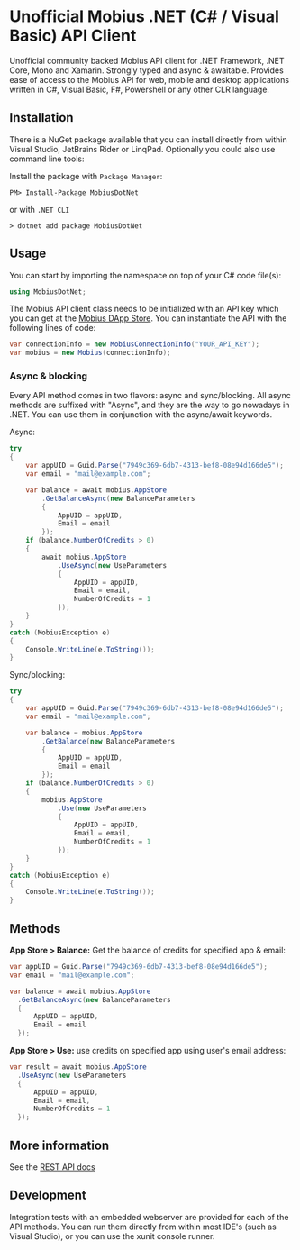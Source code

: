 # Unofficial Mobius .NET (C# / Visual Basic) API Client

Unofficial community backed Mobius API client for .NET Framework, .NET Core, Mono and Xamarin. Strongly typed and async & awaitable. Provides ease of access to the Mobius API for web, mobile and desktop applications written in C#, Visual Basic, F#, Powershell or any other CLR language.

## Installation

There is a NuGet package available that you can install directly from within Visual Studio, JetBrains Rider or LinqPad. Optionally you could also use command line tools:

Install the package with `Package Manager`:
```
PM> Install-Package MobiusDotNet
```
or with `.NET CLI`
```
> dotnet add package MobiusDotNet
```

## Usage

You can start by importing the namespace on top of your C# code file(s):
```csharp
using MobiusDotNet;
```

The Mobius API client class needs to be initialized with an API key which you can get at the [Mobius DApp Store](https://mobius.network/store/developer). You can instantiate the API with the following lines of code:
```csharp
var connectionInfo = new MobiusConnectionInfo("YOUR_API_KEY");
var mobius = new Mobius(connectionInfo);
```

### Async & blocking

Every API method comes in two flavors: async and sync/blocking. All async methods are suffixed with "Async", and they are the way to go nowadays in .NET. You can use them in conjunction with the async/await keywords.

Async:
```csharp
try
{
    var appUID = Guid.Parse("7949c369-6db7-4313-bef8-08e94d166de5");
    var email = "mail@example.com";

    var balance = await mobius.AppStore
        .GetBalanceAsync(new BalanceParameters
        {
            AppUID = appUID,
            Email = email
        });
    if (balance.NumberOfCredits > 0)
    {
        await mobius.AppStore
            .UseAsync(new UseParameters
            {
                AppUID = appUID,
                Email = email,
                NumberOfCredits = 1
            });
    }
}
catch (MobiusException e)
{
    Console.WriteLine(e.ToString());
}
```

Sync/blocking:
```csharp
try
{
    var appUID = Guid.Parse("7949c369-6db7-4313-bef8-08e94d166de5");
    var email = "mail@example.com";

    var balance = mobius.AppStore
        .GetBalance(new BalanceParameters
        {
            AppUID = appUID,
            Email = email
        });
    if (balance.NumberOfCredits > 0)
    {
        mobius.AppStore
            .Use(new UseParameters
            {
                AppUID = appUID,
                Email = email,
                NumberOfCredits = 1
            });
    }
}
catch (MobiusException e)
{
    Console.WriteLine(e.ToString());
}
```


## Methods

**App Store > Balance:** Get the balance of credits for specified app & email:
```csharp
var appUID = Guid.Parse("7949c369-6db7-4313-bef8-08e94d166de5");
var email = "mail@example.com";

var balance = await mobius.AppStore
  .GetBalanceAsync(new BalanceParameters
  {
      AppUID = appUID,
      Email = email
  });
```

**App Store > Use:** use credits on specified app using user's email address:
```csharp
var result = await mobius.AppStore
  .UseAsync(new UseParameters
  {
      AppUID = appUID,
      Email = email,
      NumberOfCredits = 1
  });
```

## More information

See the [REST API docs](https://mobius.network/docs/)

## Development

Integration tests with an embedded webserver are provided for each of the API methods. You can run them directly from within most IDE's (such as Visual Studio), or you can use the xunit console runner.